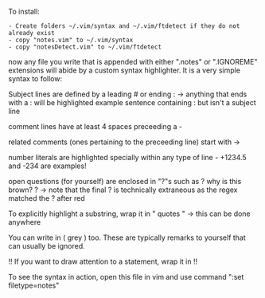 To install:

    - Create folders ~/.vim/syntax and ~/.vim/ftdetect if they do not already exist
    - copy "notes.vim" to ~/.vim/syntax
    - copy "notesDetect.vim" to ~/.vim/ftdetect

now any file you write that is appended with either ".notes" or ".IGNOREME" extensions will abide by a custom syntax highlighter. It is a very simple syntax to follow:

Subject lines are defined by a leading # or ending :
    -> anything that ends with a : will be highlighted
    example sentence containing : but isn't a subject line

comment lines have at least 4 spaces preceeding a -

related comments (ones pertaining to the preceeding line) start with ->

number literals are highlighted specially within any type of line 
    - +1234.5 and -234 are examples!

open questions (for yourself) are enclosed in "?"s such as ? why is this brown? ? 
    -> note that the final ? is technically extraneous as the regex matched the ? after red

To explicitly highlight a substring, wrap it in " quotes "
    -> this can be done anywhere

You can write in ( grey ) too. These are typically remarks to yourself that can usually be ignored.

!! If you want to draw attention to a statement, wrap it in !!

To see the syntax in action, open this file in vim and use command ":set filetype=notes"
